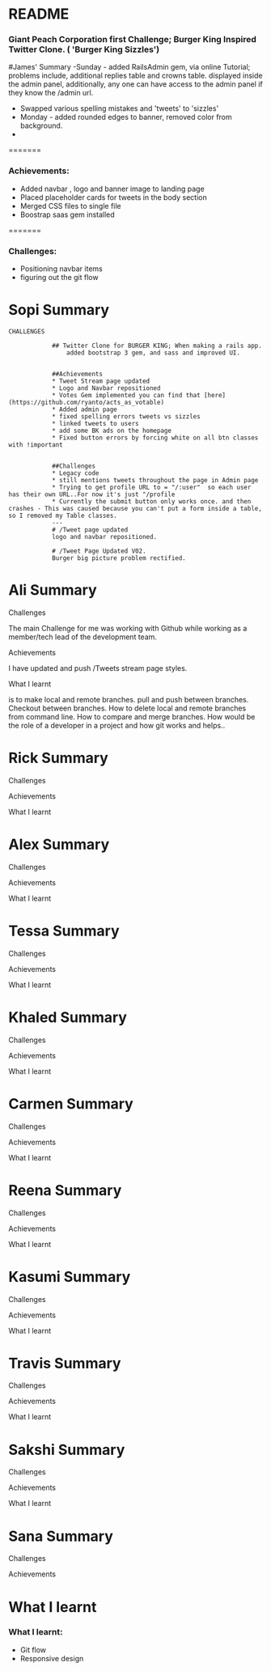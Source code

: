 # README
### Giant Peach Corporation first Challenge; Burger King Inspired Twitter Clone. ( 'Burger King Sizzles')


#James' Summary
-Sunday - added RailsAdmin gem, via online Tutorial; problems include, additional replies table and crowns table. displayed inside the admin panel, additionally, any one can have access to the admin panel if they know the /admin url.
- Swapped various spelling mistakes and 'tweets' to 'sizzles'
- Monday - added rounded edges to banner, removed color from background.
-
=======
### Achievements:


- Added navbar , logo and banner image to landing page
- Placed placeholder cards for tweets in the body section
- Merged CSS files to single file
- Boostrap saas gem installed


=======
### Challenges:


- Positioning navbar items
- figuring out the git flow



# Sopi Summary

	CHALLENGES

				## Twitter Clone for BURGER KING; When making a rails app.
					added bootstrap 3 gem, and sass and improved UI.


				##Achievements
				* Tweet Stream page updated
				* Logo and Navbar repositioned
				* Votes Gem implemented you can find that [here](https://github.com/ryanto/acts_as_votable)
				* Added admin page
				* fixed spelling errors tweets vs sizzles
				* linked tweets to users
				* add some BK ads on the homepage
				* Fixed button errors by forcing white on all btn classes with !important


				##Challenges
				* Legacy code
				* still mentions tweets throughout the page in Admin page
				* Trying to get profile URL to = "/:user"  so each user has their own URL..For now it's just "/profile
				* Currently the submit button only works once. and then crashes - This was caused because you can't put a form inside a table, so I removed my Table classes.
				---
				# /Tweet page updated
				logo and navbar repositioned.

				# /Tweet Page Updated V02.
				Burger big picture problem rectified.



# Ali Summary
Challenges

The main Challenge for me was working with Github while working as a member/tech lead of the development team.

Achievements

I have updated and push /Tweets stream page styles.

What I learnt

is to make local and remote branches.
pull and push between branches.
Checkout between branches.
How to delete local and remote branches from command line.
How to compare and merge branches.
How would be the role of a developer in a project and how git works and helps..


# Rick Summary

Challenges


Achievements



What I learnt




# Alex Summary



Challenges


Achievements



What I learnt




# Tessa Summary



Challenges


Achievements



What I learnt



# Khaled Summary
Challenges


Achievements



What I learnt



# Carmen Summary


Challenges


Achievements



What I learnt



# Reena Summary
Challenges


Achievements



What I learnt



# Kasumi Summary

Challenges


Achievements



What I learnt


# Travis Summary

Challenges


Achievements



What I learnt



# Sakshi Summary


Challenges


Achievements



What I learnt


# Sana Summary
Challenges


Achievements



What I learnt
=======
### What I learnt:

- Git flow
- Responsive design

